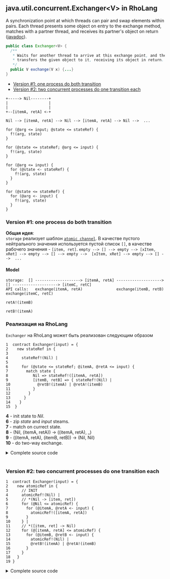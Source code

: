 ## java.util.concurrent.Exchanger\<V\> in RhoLang

A synchronization point at which threads can pair and swap elements within pairs. Each thread presents some object on entry to the exchange method, matches with a partner thread, and receives its partner's object on return ([javadoc](https://docs.oracle.com/javase/9/docs/api/java/util/concurrent/Exchanger.html)).

```java
public class Exchanger<V> {
  /** 
   * Waits for another thread to arrive at this exchange point, and then 
   * transfers the given object to it, receiving its object in return. 
   */  
  public V exchange(V x) {...}
}
```

- [Version #1: one process do both transition](#version-1-one-process-do-both-transition)
- [Version #2: two concurrent processes do one transition each](#version-2-two-concurrent-processes-do-one-transition-each)

```
+-----> Nil--------+
|                  |
|                  |
+--[itemA, retA] <-+
```

```Nil --> [itemA, retA] --> Nil --> [itemA, retA] --> Nil -->  ...```   

```
for (@arg <= input; @state <= stateRef) {
  f!(arg, state)
}

for (@state <= stateRef; @arg <= input) {
  f!(arg, state)
}

for (@arg <= input) {
  for (@state <- stateRef) {
    f!(arg, state)
  }
}

for (@state <= stateRef) {
  for (@arg <- input) {
    f!(arg, state)
  }
}
```

### Version #1: one process do both transition

**Общая идея**:  
```storage``` реализует шаблон [```atomic channel```](???). В качестве пустого нейтрального значения используется пустой список ```[]```, в качестве рабочего значения - ```[item, ret]```.
```empty --> [] --> empty --> [xItem, xRet] --> empty --> [] --> empty -->  [xItem, xRet] --> empty --> [] -->  ...```   


#### Model
```
storage:  [] --------------------> [itemA, retA] --------------------> [] --------------------> [itemС, retС]
API calls:   exchange(itemA, retA)               exchange(itemB, retB)    exchange(itemС, retС)
                                                                  retA!(itemB)
                                                                  retB!(itemA)
```

### Реализация на RhoLang 
```Exchanger``` на RhoLang может быть реализован следующим образом
```
1  contract Exchanger(input) = {
2    new stateRef in {
3    
4      stateRef!(Nil) |                         
5      
6      for (@state <= stateRef; @itemA, @retA <= input) {
7        match state {
8           Nil => stateRef!([itemA, retA])        
9           [itemB, retB] => { stateRef!(Nil) |                 
10            @retB!(itemA) | @retA!(itemB) 
11          }
12        }
13      }     
14    }
15  } 
```  
**4** - init state to *Nil*.   
**6** - zip *state* and *input* steams.   
**7** - match on currect state.   
**8** - (Nil, (itemA, retA)) -> ((itemA, retA), _)  
**9** - ((itemA, retA), (itemB, retB)) -> (Nil, Nil)   
**10** - do two-way exchange.  

<details><summary>Complete source code</summary>
<p>
  
```
new Exchanger in {
  
  contract Exchanger(input) = {
    new atomicRef in {
    
      // INIT
      atomicRef!([]) |                         
      
      // CORE CYCLE
      for (@itemA, @retA <= input) {
        for (@maybePair <- atomicRef) {
          match maybePair {
            [] => atomicRef!([itemA, retA])        
            [itemB, retB] => { atomicRef!([]) |                 
              @retB!(itemA) | @retA!(itemB) }}}}      
    }
  } |

  // === DEMO
  // for (i = 0; i < 6; i++) {
  //   exchange!(i, ?j) | stdout("%i -> " %j)
  // }
  new exchange, k in {
    Exchanger!(*exchange) |
    k!(0) |
    for (@i <= k) {
      if (i < 6) {
        new ret in {
          exchange!(i, *ret) | for (@j <- ret) {
            stdout!([i, " -> ", j]) }} |  
        k!(i + 1)
      }
    }
  }
}
```
</p>
</details><br/>

### Version #2: two concurrent processes do one transition each

```
1  contract Exchanger(input) = {
2    new atomicRef in {    
3      // INIT
4      atomicRef!(Nil) |                               
5      // *(Nil -> [item, ret])
6      for (@Nil <= atomicRef) {
7        for (@itemA, @retA <- input) {
8          atomicRef!([itemA, retA])
9        }
10     } |
11     // *([item, ret] -> Nil)
12     for (@[itemA, retA] <= atomicRef) {
13       for (@itemB, @retB <- input) {
14         atomicRef!(Nil) |                 
15         @retB!(itemA) | @retA!(itemB)
16       }
17     }
18   }      
19 }
```

<details><summary>Complete source code</summary>
<p>
  
```
new Exchanger in {
  
  contract Exchanger(input) = {
    new atomicRef in {    
      // INIT
      atomicRef!(Nil) |                               
      // CORE CYCLE
      for (@Nil <= atomicRef) {
        for (@itemA, @retA <- input) {
          atomicRef!([itemA, retA])
        }
      } |
      for (@[itemA, retA] <= atomicRef) {
        for (@itemB, @retB <- input) {
          atomicRef!(Nil) |                 
          @retB!(itemA) | @retA!(itemB)
        }
      }
    }      
  } |

  // === DEMO
  // for (i = 0; i < 6; i++) {
  //   exchange!(i, ?j) | stdout("%i -> " %j)
  // }
  new exchange, k in {
    Exchanger!(*exchange) |
    k!(0) |
    for (@i <= k) {
      if (i < 6) {
        new ret in {
          exchange!(i, *ret) | for (@j <- ret) {
            stdout!([i, " -> ", j]) }} |  
        k!(i + 1)
      }
    }
  }
}
```
```
>> [0, " -> ", 1]
>> [1, " -> ", 0]
>> [5, " -> ", 2]
>> [2, " -> ", 5]
>> [3, " -> ", 4]
>> [4, " -> ", 3]
```
</p>
</details><br/>
